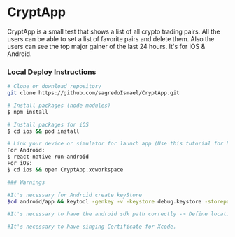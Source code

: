 # CryptApp
CryptApp is a small test that shows a list of all crypto trading pairs. All the users can be able to set a list of favorite pairs and delete them. Also the users can see the top major gainer of the last 24 hours.
It's for iOS & Android.


### Local Deploy Instructions

```sh
# Clone or download repository
git clone https://github.com/sagredoIsmael/CryptApp.git
```

```sh
# Install packages (node modules)
$ npm install
```

```sh
# Install packages for iOS
$ cd ios && pod install
```


```sh
# Link your device or simulator for launch app (Use this tutorial for help: https://facebook.github.io/react-native/docs/running-on-device
For Android:
$ react-native run-android
For iOS: 
$ cd ios && open CryptApp.xcworkspace
```


```sh
### Warnings

#It's necessary for Android create keyStore
$cd android/app && keytool -genkey -v -keystore debug.keystore -storepass android -alias androiddebugkey -keypass android -keyalg RSA -keysize 2048 -validity 10000

#It's necessary to have the android sdk path correctly -> Define location with an ANDROID_SDK_ROOT environment variable or by setting the sdk.dir path in your project's local properties file.

#It's necessary to have singing Certificate for Xcode.

```

